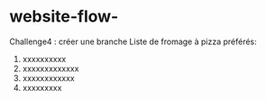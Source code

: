 # website-flow-
Challenge4 : créer une branche
Liste de fromage à pizza préférés:
1. xxxxxxxxxx
2. xxxxxxxxxxxxx
3. xxxxxxxxxxxx
4. xxxxxxxxx